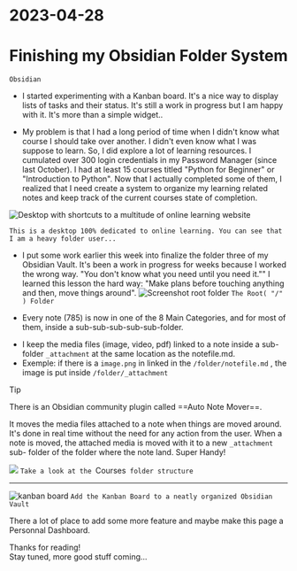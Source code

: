 # 2023-04-28

# Finishing my Obsidian Folder System

`Obsidian`

- I started experimenting with a Kanban board.  It's a nice way to display lists of tasks and their status. It's still a work in progress but I am happy with it.  It's more than a simple widget..

* My problem is that I had a long period of time when I didn't know what course I should take over another.  I didn't even know what I was suppose to learn.  So, I did explore a lot of learning resources.  I cumulated over 300 login credentials in my Password Manager (since last October). I had at least 15 courses titled "Python for Beginner" or "Introduction to Python".  Now that I actually completed some of them,  I realized that I need create a system to organize  my learning related notes and keep track of the current courses state of completion.   

![Desktop with shortcuts to a multitude of online learning website](Daily-Notes/_Attachment/Pasted%20image%2020230428041802.png)

`This is a desktop 100% dedicated to online learning. You can see that I am a heavy folder user...`

- I put some work earlier this week into finalize the folder three of my Obsidian Vault.  It's been a work in progress for weeks because I worked the wrong way.  "You don't know what you need until you need it.""  I learned this lesson the hard way: "Make plans before touching anything and then, move things around".
![Screenshot root folder](Daily-Notes/_Attachment/Pasted%20image%2020230428042615.png)
`The Root( "/" ) Folder `

- Every note (785) is now in one of the 8 Main Categories, and for most of them, inside a sub-sub-sub-sub-sub-folder. 

* I keep the media files (image, video, pdf) linked to a note inside a sub-folder `_attachment`  at the same location as the notefile.md. 
* Exemple: if there is a `image.png` in linked in the `/folder/notefile.md` , the image is put inside `/folder/_attachment`

> [!TIP]
> There is an Obsidian community plugin called ==Auto Note Mover==. 
> 
> It moves the media files attached to a note when things are moved around. It's
> done in real time without the need for any action from the user.  When a note
> is moved, the attached media is moved with it to a new `_attachment` sub-
> folder of the folder where the note land. Super Handy!

![](Daily-Notes/_Attachment/Pasted%20image%2020230428050946.png)
`Take a look at the `Courses` folder structure`

---

![kanban board](Daily-Notes/_Attachment/Pasted%20image%2020230428055036.png)
`Add the Kanban Board to a neatly organized Obsidian Vault`



There a lot of place to add some more feature and maybe make this page a Personnal Dashboard.

Thanks for reading!  
Stay tuned, more good stuff coming...